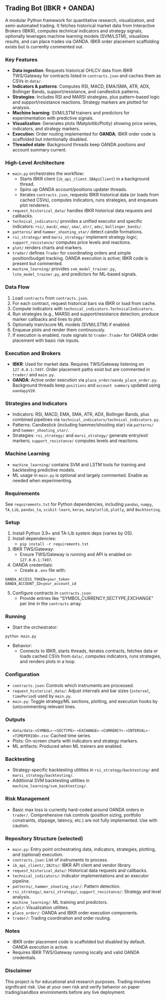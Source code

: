 ## Trading Bot (IBKR + OANDA)

A modular Python framework for quantitative research, visualization, and
semi-automated trading. It fetches historical market data from Interactive
Brokers (IBKR), computes technical indicators and strategy signals, optionally
leverages machine learning models (SVM/LSTM), visualizes results, and can place
trades via OANDA. IBKR order placement scaffolding exists but is currently
commented out.

### Key Features

- **Data ingestion**: Requests historical OHLCV data from IBKR TWS/Gateway for
  contracts listed in `contracts.json` and caches them as CSVs in `data/`.
- **Indicators & patterns**: Computes RSI, MACD, EMA/SMA, ATR, ADX, Bollinger
  Bands, support/resistance, and candlestick patterns.
- **Strategies**: Includes RSI and MARSI strategies, plus pattern-based logic
  and support/resistance reactions. Strategy markers are plotted for analysis.
- **Machine learning**: SVM/LSTM trainers and predictors for experimentation
  with predictive signals.
- **Visualization**: Generates plots (Matplotlib/Plotly) showing price series,
  indicators, and strategy markers.
- **Execution**: Order routing implemented for **OANDA**; IBKR order code is
  scaffolded but intentionally disabled.
- **Threaded state**: Background threads keep OANDA positions and account
  summary current.

### High-Level Architecture

- `main.py` orchestrates the workflow:
  - Starts IBKR client (`ib_api_client.IBApiClient`) in a background thread.
  - Spins up OANDA account/positions updater threads.
  - Iterates `contracts.json`, requests IBKR historical data (or loads from
    cached CSVs), computes indicators, runs strategies, and enqueues plot
    renderers.
- `request_historical_data/` handles IBKR historical data requests and
  callbacks.
- `technical_indicators/` provides a unified executor and specific indicators:
  `rsi/`, `macd/`, `ema/`, `sma/`, `atr/`, `adx/`, `bollinger_bands/`.
- `patterns/` and `hammer_shooting_star/` detect candle formations.
- `rsi_strategy/` and `marsi_strategy/` implement strategy logic;
  `support_resistance/` computes price levels and reactions.
- `plot/` renders charts and markers.
- `trader/` defines `Trader` for coordinating orders and simple position/budget
  tracking. OANDA execution is active; IBKR code is present but commented.
- `machine_learning/` provides `svm_model_trainer.py`, `lstm_model_trainer.py`,
  and predictors for ML-based signals.

### Data Flow

1. Load `contracts` from `contracts.json`.
2. For each contract, request historical bars via IBKR or load from cache.
3. Compute indicators with `technical_indicators.TechnicalIndicators`.
4. Run strategies (e.g., MARSI) and support/resistance detection; produce marker
   callbacks and lines to plot.
5. Optionally train/score ML models (SVM/LSTM) if enabled.
6. Enqueue plots and render them continuously.
7. If execution is enabled, route signals to `trader.Trader` for OANDA order
   placement with basic risk inputs.

### Execution and Brokers

- **IBKR**: Used for market data. Requires TWS/Gateway listening on
  `127.0.0.1:7497`. Order placement paths exist but are commented in `trader/`
  and `main.py`.
- **OANDA**: Active order execution via `place_order/oanda_place_order.py`.
  Background threads keep `positions` and `account summary` updated using
  `oandapyV20`.

### Strategies and Indicators

- Indicators: RSI, MACD, EMA, SMA, ATR, ADX, Bollinger Bands, plus combined
  pipelines via `technical_indicators/technical_indicators.py`.
- Patterns: Candlestick (including hammer/shooting star) via `patterns/` and
  `hammer_shooting_star/`.
- Strategies: `rsi_strategy/` and `marsi_strategy/` generate entry/exit markers;
  `support_resistance/` computes levels and reactions.

### Machine Learning

- `machine_learning/` contains SVM and LSTM tools for training and backtesting
  predictive models.
- ML usage in `main.py` is optional and largely commented. Enable as needed when
  experimenting.

### Requirements

See `requirements.txt` for Python dependencies, including `pandas`, `numpy`,
`TA_Lib`, `pandas_ta`, `scikit-learn`, `keras`, `matplotlib`, `plotly`, and
`Backtesting`.

### Setup

1. Install Python 3.9+ and TA-Lib system deps (varies by OS).
2. Install dependencies:
   - `pip install -r requirements.txt`
3. IBKR TWS/Gateway:
   - Ensure TWS/Gateway is running and API is enabled on `127.0.0.1:7497`.
4. OANDA credentials:
   - Create a `.env` file with:

```
OANDA_ACCESS_TOKEN=your_token
OANDA_ACCOUNT_ID=your_account_id
```

5. Configure contracts in `contracts.json`:
   - Provide entries like "SYMBOL,CURRENCY,SECTYPE,EXCHANGE" per line in the
     `contracts` array.

### Running

- Start the orchestrator:

```
python main.py
```

- Behavior:
  - Connects to IBKR, starts threads, iterates contracts, fetches data or loads
    cached CSVs from `data/`, computes indicators, runs strategies, and renders
    plots in a loop.

### Configuration

- `contracts.json`: Controls which instruments are processed.
- `request_historical_data/`: Adjust intervals and bar sizes (`interval`,
  `timePeriod`) used by `main.py`.
- `main.py`: Toggle strategy/ML sections, plotting, and execution hooks by
  (un)commenting relevant lines.

### Outputs

- `data/data-<SYMBOL>-<SECTYPE>-<EXCHANGE>-<CURRENCY>-<INTERVAL>-<TIMEPERIOD>.csv`:
  Cached time series.
- Plots: On-screen charts with indicators and strategy markers.
- ML artifacts: Produced when ML trainers are enabled.

### Backtesting

- Strategy-specific backtesting utilities in `rsi_strategy/backtesting/` and
  `marsi_strategy/backtesting/`.
- Additional SVM backtesting utilities in `machine_learning/svm_backtesting/`.

### Risk Management

- Basic max loss is currently hard-coded around OANDA orders in `trader/`.
  Comprehensive risk controls (position sizing, portfolio constraints, slippage,
  latency, etc.) are not fully implemented. Use with caution.

### Repository Structure (selected)

- `main.py`: Entry point orchestrating data, indicators, strategies, plotting,
  and (optional) execution.
- `contracts.json`: List of instruments to process.
- `ib_api_client/`, `IBJts/`: IBKR API client and vendor library.
- `request_historical_data/`: Historical data requests and callbacks.
- `technical_indicators/`: Indicator implementations and an executor pipeline.
- `patterns/`, `hammer_shooting_star/`: Pattern detection.
- `rsi_strategy/`, `marsi_strategy/`, `support_resistance/`: Strategy and level
  analysis.
- `machine_learning/`: ML training and predictors.
- `plot/`: Visualization utilities.
- `place_order/`: OANDA and IBKR order execution components.
- `trader/`: Trading coordination and order routing.

### Notes

- IBKR order placement code is scaffolded but disabled by default. OANDA
  execution is active.
- Requires IBKR TWS/Gateway running locally and valid OANDA credentials.

### Disclaimer

This project is for educational and research purposes. Trading involves
significant risk. Use at your own risk and verify behavior on paper
trading/sandbox environments before any live deployment.
